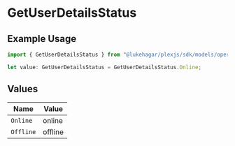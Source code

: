 # GetUserDetailsStatus

## Example Usage

```typescript
import { GetUserDetailsStatus } from "@lukehagar/plexjs/sdk/models/operations";

let value: GetUserDetailsStatus = GetUserDetailsStatus.Online;
```

## Values

| Name      | Value     |
| --------- | --------- |
| `Online`  | online    |
| `Offline` | offline   |